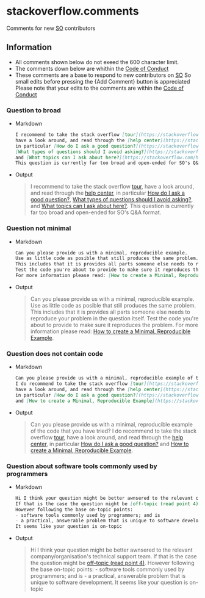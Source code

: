 # stackoverflow.comments
Comments for new [SO][1] contributors

## Information
  - All comments shown below do not exeed the 600 character limit.
  - The comments down below are whithin the [Code of Conduct][2]
  - These comments are a base to respond to new contributors on [SO][1]
    So small edits before pressing the {Add Comment} button is appreciated
    Please note that your edits to the comments are within the [Code of Conduct][2]

[1]: https://stackoverflow.com/
[2]: https://stackoverflow.com/conduct

### Question to broad

- Markdown
  ```markdown
  I recommend to take the stack overflow [tour](https://stackoverflow.com/tour),
  have a look around, and read through the [help center](https://stackoverflow.com/help),
  in particular [How do I ask a good question?](https://stackoverflow.com/help/how-to-ask),
  [What types of questions should I avoid asking?](https://stackoverflow.com/help/dont-ask),
  and [What topics can I ask about here?](https://stackoverflow.com/help/on-topic).
  This question is currently far too broad and open-ended for SO's Q&A format.
  ```
 - Output  
    >   I recommend to take the stack overflow [tour](https://stackoverflow.com/tour),
  have a look around, and read through the [help center](https://stackoverflow.com/help),
  in particular [How do I ask a good question?](https://stackoverflow.com/help/how-to-ask),
  [What types of questions should I avoid asking?](https://stackoverflow.com/help/dont-ask),
  and [What topics can I ask about here?](https://stackoverflow.com/help/on-topic).
  This question is currently far too broad and open-ended for SO's Q&A format.

### Question not minimal

 - Markdown
    ```markdown
    Can you please provide us with a minimal, reproducible example.
    Use as little code as posible that still produces the same problem.
    This includes that it is provides all parts someone else needs to reproduce your problem in the question itself.
    Test the code you're about to provide to make sure it reproduces the problem.
    For more information please read: [How to create a Minimal, Reproducible Example](https://stackoverflow.com/help/minimal-reproducible-example).
    ```
 - Output
    > Can you please provide us with a minimal, reproducible example.
  Use as little code as posible that still produces the same problem.
  This includes that it is provides all parts someone else needs to reproduce your problem in the question itself.
  Test the code you're about to provide to make sure it reproduces the problem.
  For more information please read: [How to create a Minimal, Reproducible Example](https://stackoverflow.com/help/minimal-reproducible-example).

### Question does not contain code

 - Markdown
    ```markdown
    Can you please provide us with a minimal, reproducible example of the code that you have tried?
    I do recommend to take the stack overflow [tour](https://stackoverflow.com/tour),
    have a look around, and read through the [help center](https://stackoverflow.com/help),
    in particular [How do I ask a good question?](https://stackoverflow.com/help/how-to-ask)
    and [How to create a Minimal, Reproducible Example](https://stackoverflow.com/help/minimal-reproducible-example).
    ```
 - Output
    > Can you please provide us with a minimal, reproducible example of the code that you have tried?
    I do recommend to take the stack overflow [tour](https://stackoverflow.com/tour),
    have a look around, and read through the [help center](https://stackoverflow.com/help),
    in particular [How do I ask a good question?](https://stackoverflow.com/help/how-to-ask)
    and [How to create a Minimal, Reproducible Example](https://stackoverflow.com/help/minimal-reproducible-example).

### Question about software tools commonly used by programmers


 - Markdown
    ```markdown
    Hi I think your question might be better awnsered to the relevant company/organisation's technical support team.
    If that is the case the question might be [off-topic (read point 4)](https://stackoverflow.com/help/on-topic).
    However following the base on-topic points:
    - software tools commonly used by programmers; and is
    - a practical, answerable problem that is unique to software development
    It seems like your question is on-topic
    ```
 - Output
    > Hi I think your question might be better awnsered to the relevant company/organisation's technical support team. If that is the case the question might be [off-topic (read point 4)](https://stackoverflow.com/help/on-topic). However following the base on-topic points: - software tools commonly used by programmers; and is - a practical, answerable problem that is unique to software development. It seems like your question is on-topic
